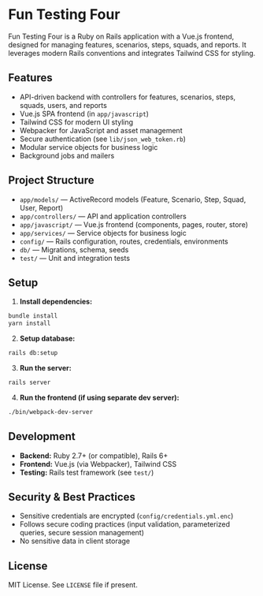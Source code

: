 # Fun Testing Four

Fun Testing Four is a Ruby on Rails application with a Vue.js frontend, designed for managing features, scenarios, steps, squads, and reports. It leverages modern Rails conventions and integrates Tailwind CSS for styling.

## Features

- API-driven backend with controllers for features, scenarios, steps, squads, users, and reports
- Vue.js SPA frontend (in `app/javascript`)
- Tailwind CSS for modern UI styling
- Webpacker for JavaScript and asset management
- Secure authentication (see `lib/json_web_token.rb`)
- Modular service objects for business logic
- Background jobs and mailers

## Project Structure

- `app/models/` — ActiveRecord models (Feature, Scenario, Step, Squad, User, Report)
- `app/controllers/` — API and application controllers
- `app/javascript/` — Vue.js frontend (components, pages, router, store)
- `app/services/` — Service objects for business logic
- `config/` — Rails configuration, routes, credentials, environments
- `db/` — Migrations, schema, seeds
- `test/` — Unit and integration tests

## Setup

1. **Install dependencies:**

```sh
bundle install
yarn install
```

2. **Setup database:**

```sh
rails db:setup
```

3. **Run the server:**

```sh
rails server
```

4. **Run the frontend (if using separate dev server):**

```sh
./bin/webpack-dev-server
```

## Development

- **Backend:** Ruby 2.7+ (or compatible), Rails 6+
- **Frontend:** Vue.js (via Webpacker), Tailwind CSS
- **Testing:** Rails test framework (see `test/`)

## Security & Best Practices

- Sensitive credentials are encrypted (`config/credentials.yml.enc`)
- Follows secure coding practices (input validation, parameterized queries, secure session management)
- No sensitive data in client storage

## License

MIT License. See `LICENSE` file if present.
